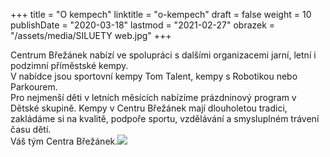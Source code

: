 +++
title = "O kempech"
linktitle = "o-kempech"
draft = false
weight = 10
publishDate = "2020-03-18"
lastmod = "2021-02-27"
obrazek = "/assets/media/SILUETY web.jpg"
+++

Centrum Břežánek nabízí ve spolupráci s dalšími organizacemi jarní, letní i podzimní příměstské kempy.   
V nabídce jsou sportovní kempy Tom Talent, kempy s Robotikou nebo Parkourem.  
Pro nejmenší děti v letních měsících nabízíme prázdninový program v Dětské skupině. 
Kempy v Centru Břežánek mají dlouholetou tradici, zakládáme si na kvalitě, podpoře sportu, vzdělávání a smysluplném trávení času dětí.  
Váš tým Centra Břežánek.![](</assets/media/2021_letní_kempy_CB_přehled(1).jpg>)   
